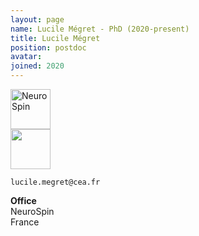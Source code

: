```yaml
---
layout: page
name: Lucile Mégret - PhD (2020-present)
title: Lucile Mégret
position: postdoc
avatar:
joined: 2020
---
```



<!-- Section
- _Genetic researcher, CEA Evry_<br>
- _Data integration, CEA Saclay_
-->
 
<a href="http://joliot.cea.fr/drf/joliot/Pages/Entites_de_recherche/neurospin/UNATI/research.aspx?Type=Chapitre&num
ero=1" class="image" target="_blank"><img src="{{site.url}}/{{site.baseurl}}/assets/images/cea.png" width="64" height="64" alt="NeuroSpin" /></a><br>
<a href="http://megret.perso.math.cnrs.fr" class="image" target="_blank"><img src="{{site.url}}/{{site.baseurl}}/assets/images/HomePageGeneric.png" width="64" height="64" a
lt="My HomePage" /></a>


<i class="fa fa-envelope-o"></i> `lucile.megret@cea.fr`

**Office**<br>
NeuroSpin <br>
France

<!-- Section
[Cathy](http://brainomics.org/) Researches.
-->

